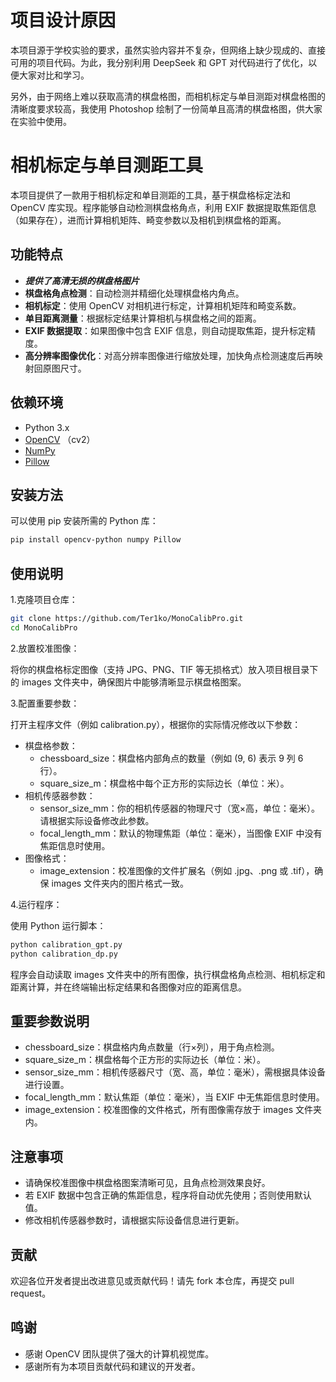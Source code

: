 # 项目设计原因

本项目源于学校实验的要求，虽然实验内容并不复杂，但网络上缺少现成的、直接可用的项目代码。为此，我分别利用 DeepSeek 和 GPT 对代码进行了优化，以便大家对比和学习。

另外，由于网络上难以获取高清的棋盘格图，而相机标定与单目测距对棋盘格图的清晰度要求较高，我使用 Photoshop 绘制了一份简单且高清的棋盘格图，供大家在实验中使用。


# 相机标定与单目测距工具

本项目提供了一款用于相机标定和单目测距的工具，基于棋盘格标定法和 OpenCV 库实现。程序能够自动检测棋盘格角点，利用 EXIF 数据提取焦距信息（如果存在），进而计算相机矩阵、畸变参数以及相机到棋盘格的距离。

## 功能特点

- ***提供了高清无损的棋盘格图片***
- **棋盘格角点检测**：自动检测并精细化处理棋盘格内角点。
- **相机标定**：使用 OpenCV 对相机进行标定，计算相机矩阵和畸变系数。
- **单目距离测量**：根据标定结果计算相机与棋盘格之间的距离。
- **EXIF 数据提取**：如果图像中包含 EXIF 信息，则自动提取焦距，提升标定精度。
- **高分辨率图像优化**：对高分辨率图像进行缩放处理，加快角点检测速度后再映射回原图尺寸。

## 依赖环境

- Python 3.x
- [OpenCV](https://opencv.org/) （cv2）
- [NumPy](https://numpy.org/)
- [Pillow](https://python-pillow.org/)

## 安装方法

可以使用 pip 安装所需的 Python 库：

```bash
pip install opencv-python numpy Pillow
```

## 使用说明

1.克隆项目仓库：

```bash
git clone https://github.com/Ter1ko/MonoCalibPro.git
cd MonoCalibPro
```

2.放置校准图像：

将你的棋盘格标定图像（支持 JPG、PNG、TIF 等无损格式）放入项目根目录下的 images 文件夹中，确保图片中能够清晰显示棋盘格图案。

3.配置重要参数：

打开主程序文件（例如 calibration.py），根据你的实际情况修改以下参数：

* 棋盘格参数：
  * chessboard_size：棋盘格内部角点的数量（例如 (9, 6) 表示 9 列 6 行）。
  * square_size_m：棋盘格中每个正方形的实际边长（单位：米）。
* 相机传感器参数：
  * sensor_size_mm：你的相机传感器的物理尺寸（宽×高，单位：毫米）。请根据实际设备修改此参数。
  * focal_length_mm：默认的物理焦距（单位：毫米），当图像 EXIF 中没有焦距信息时使用。
* 图像格式：
   * image_extension：校准图像的文件扩展名（例如 .jpg、.png 或 .tif），确保 images 文件夹内的图片格式一致。

4.运行程序：

使用 Python 运行脚本：

```bash
python calibration_gpt.py
python calibration_dp.py
```

程序会自动读取 images 文件夹中的所有图像，执行棋盘格角点检测、相机标定和距离计算，并在终端输出标定结果和各图像对应的距离信息。

## 重要参数说明
 
- chessboard_size：棋盘格内角点数量（行×列），用于角点检测。
- square_size_m：棋盘格每个正方形的实际边长（单位：米）。
- sensor_size_mm：相机传感器尺寸（宽、高，单位：毫米），需根据具体设备进行设置。
- focal_length_mm：默认焦距（单位：毫米），当 EXIF 中无焦距信息时使用。
- image_extension：校准图像的文件格式，所有图像需存放于 images 文件夹内。

## 注意事项
- 请确保校准图像中棋盘格图案清晰可见，且角点检测效果良好。
- 若 EXIF 数据中包含正确的焦距信息，程序将自动优先使用；否则使用默认值。
- 修改相机传感器参数时，请根据实际设备信息进行更新。

## 贡献
  欢迎各位开发者提出改进意见或贡献代码！请先 fork 本仓库，再提交 pull request。

## 鸣谢
- 感谢 OpenCV 团队提供了强大的计算机视觉库。
- 感谢所有为本项目贡献代码和建议的开发者。
